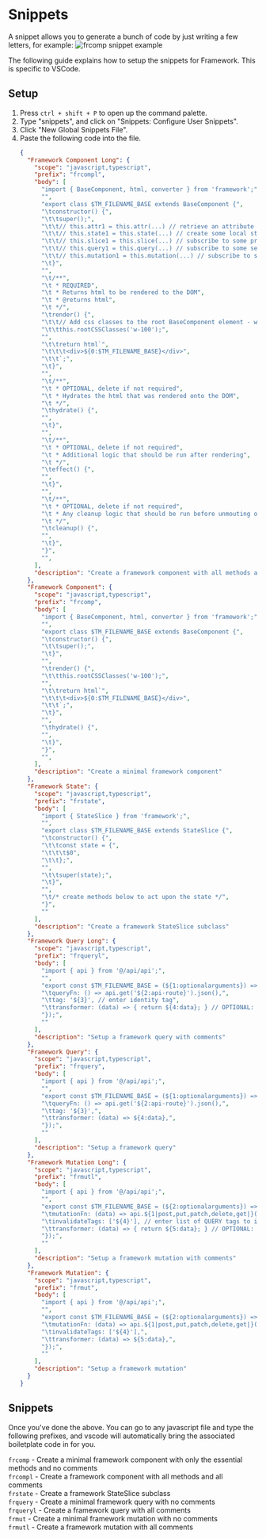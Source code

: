 # Snippets
A snippet allows you to generate a bunch of code by just writing a few letters, for example:
![frcomp snippet example](../assets/snippet-example.gif)

The following guide explains how to setup the snippets for Framework. This is specific to VSCode.


## Setup

1. Press `ctrl + shift + P` to open up the command palette.
2. Type "snippets", and click on "Snippets: Configure User Snippets".
3. Click "New Global Snippets File".
4. Paste the following code into the file.
    ```json
    {
      "Framework Component Long": {
        "scope": "javascript,typescript",
        "prefix": "frcompl",
        "body": [
          "import { BaseComponent, html, converter } from 'framework';",
          "",
          "export class $TM_FILENAME_BASE extends BaseComponent {",
          "\tconstructor() {",
          "\t\tsuper();",
          "\t\t// this.attr1 = this.attr(...) // retrieve an attribute of the component",
          "\t\t// this.state1 = this.state(...) // create some local state",
          "\t\t// this.slice1 = this.slice(...) // subscribe to some precreated global state",
          "\t\t// this.query1 = this.query(...) // subscribe to some server state",
          "\t\t// this.mutation1 = this.mutation(...) // subscribe to some action that mutates server",
          "\t}",
          "",
          "\t/**",
          "\t * REQUIRED",
          "\t * Returns html to be rendered to the DOM",
          "\t * @returns html",
          "\t */",
          "\trender() {",
          "\t\t// Add css classes to the root BaseComponent element - will normally be something like d-block (display: block), w-100 (width: 100%), etc"
          "\t\tthis.rootCSSClasses('w-100');",
          "",
          "\t\treturn html`",
          "\t\t\t<div>${0:$TM_FILENAME_BASE}</div>",
          "\t\t`;",
          "\t}",
          "",
          "\t/**",
          "\t * OPTIONAL, delete if not required",
          "\t * Hydrates the html that was rendered onto the DOM",
          "\t */",
          "\thydrate() {",
          "",
          "\t}",
          "",
          "\t/**",
          "\t * OPTIONAL, delete if not required",
          "\t * Additional logic that should be run after rendering",
          "\t */",
          "\teffect() {",
          "",
          "\t}",
          "",
          "\t/**",
          "\t * OPTIONAL, delete if not required",
          "\t * Any cleanup logic that should be run before unmouting of the component",
          "\t */",
          "\tcleanup() {",
          "",
          "\t}",
          "}",
          "",
        ],
        "description": "Create a framework component with all methods and comments"
      },
      "Framework Component": {
        "scope": "javascript,typescript",
        "prefix": "frcomp",
        "body": [
          "import { BaseComponent, html, converter } from 'framework';",
          "",
          "export class $TM_FILENAME_BASE extends BaseComponent {",
          "\tconstructor() {",
          "\t\tsuper();",
          "\t}",
          "",
          "\trender() {",
          "\t\tthis.rootCSSClasses('w-100');",
          "",
          "\t\treturn html`",
          "\t\t\t<div>${0:$TM_FILENAME_BASE}</div>",
          "\t\t`;",
          "\t}",
          "",
          "\thydrate() {",
          "",
          "\t}",
          "}",
          "",
        ],
        "description": "Create a minimal framework component"
      },
      "Framework State": {
        "scope": "javascript,typescript",
        "prefix": "frstate",
        "body": [
          "import { StateSlice } from 'framework';",
          "",
          "export class $TM_FILENAME_BASE extends StateSlice {",
          "\tconstructor() {",
          "\t\tconst state = {",
          "\t\t\t$0",
          "\t\t};",
          "",
          "\t\tsuper(state);",
          "\t}",
          "",
          "\t/* create methods below to act upon the state */",
          "}",
          ""
        ],
        "description": "Create a framework StateSlice subclass"
      },
      "Framework Query Long": {
        "scope": "javascript,typescript",
        "prefix": "frqueryl",
        "body": [
          "import { api } from '@/api/api';",
          "",
          "export const $TM_FILENAME_BASE = (${1:optionalarguments}) => ({",
          "\tqueryFn: () => api.get('${2:api-route}').json(),",
          "\ttag: '${3}', // enter identity tag",
          "\ttransformer: (data) => { return ${4:data}; } // OPTIONAL: change return as needed, or delete",
          "});",
          ""
        ],
        "description": "Setup a framework query with comments"
      },
      "Framework Query": {
        "scope": "javascript,typescript",
        "prefix": "frquery",
        "body": [
          "import { api } from '@/api/api';",
          "",
          "export const $TM_FILENAME_BASE = (${1:optionalarguments}) => ({",
          "\tqueryFn: () => api.get('${2:api-route}').json(),",
          "\ttag: '${3}',",
          "\ttransformer: (data) => ${4:data},",
          "});",
          ""
        ],
        "description": "Setup a framework query"
      },
      "Framework Mutation Long": {
        "scope": "javascript,typescript",
        "prefix": "frmutl",
        "body": [
          "import { api } from '@/api/api';",
          "",
          "export const $TM_FILENAME_BASE = (${2:optionalarguments}) => ({",
          "\tmutationFn: (data) => api.${1|post,put,patch,delete,get|}('${3:api-route}', { json: data }).json(),",
          "\tinvalidateTags: ['${4}'], // enter list of QUERY tags to invalidate",
          "\ttransformer: (data) => { return ${5:data}; } // OPTIONAL: change return as needed, or delete",
          "});",
          ""
        ],
        "description": "Setup a framework mutation with comments"
      },
      "Framework Mutation": {
        "scope": "javascript,typescript",
        "prefix": "frmut",
        "body": [
          "import { api } from '@/api/api';",
          "",
          "export const $TM_FILENAME_BASE = (${2:optionalarguments}) => ({",
          "\tmutationFn: (data) => api.${1|post,put,patch,delete,get|}('${3:api-route}', { json: data }).json(),",
          "\tinvalidateTags: ['${4}'],",
          "\ttransformer: (data) => ${5:data},",
          "});",
          ""
        ],
        "description": "Setup a framework mutation"
      }
    }
    ```

## Snippets
Once you've done the above. You can go to any javascript file and type the following prefixes, and vscode will automatically bring the associated boiletplate code in for you.

`frcomp` - Create a minimal framework component with only the essential methods and no comments  
`frcompl` - Create a framework component with all methods and all comments  
`frstate` - Create a framework StateSlice subclass  
`frquery` - Create a minimal framework query with no comments  
`frqueryl` - Create a framework query with all comments  
`frmut` - Create a minimal framework mutation with no comments  
`frmutl` - Create a framework mutation with all comments  